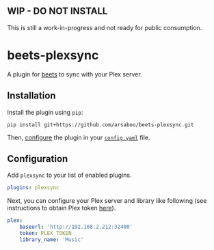 ## WIP - DO NOT INSTALL
This is still a work-in-progress and not ready for public consumption.

# beets-plexsync
A plugin for [beets](https://github.com/beetbox/beets) to sync with your Plex server.

## Installation

Install the plugin using `pip`:

```shell
pip install git+https://github.com/arsaboo/beets-plexsync.git
```

Then, [configure](#configuration) the plugin in your
[`config.yaml`](https://beets.readthedocs.io/en/latest/plugins/index.html) file.

## Configuration

Add `plexsync` to your list of enabled plugins.

```yaml
plugins: plexsync
```

Next, you can configure your Plex server and library like following (see instructions to obtain Plex token [here](https://support.plex.tv/articles/204059436-finding-an-authentication-token-x-plex-token/)).

```yaml
plex:
    baseurl: 'http://192.168.2.212:32400'
    token: PLEX_TOKEN
    library_name: 'Music'
```
